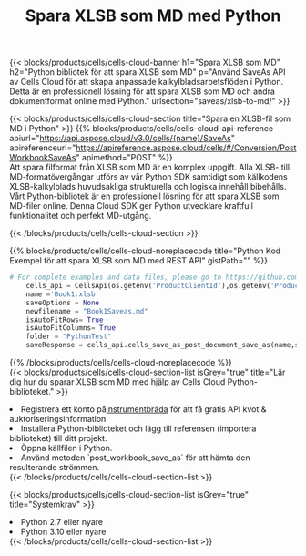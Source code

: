 ﻿---
title:  Spara XLSB som MD med Python
description:  Använder Aspose.Cells Cloud SDK för Python för att spara XLSB-formatfilen som MD-formatfil.
kwords: Excel, Save XLSB as MD, REST, Python
howto: How to save XLSB as MD using Aspose.Cells Cloud Python library.
---
{{< blocks/products/cells/cells-cloud-banner h1="Spara XLSB som MD" h2="Python bibliotek för att spara XLSB som MD" p="Använd SaveAs API av Cells Cloud för att skapa anpassade kalkylbladsarbetsflöden i Python. Detta är en professionell lösning för att spara XLSB som MD och andra dokumentformat online med Python." urlsection="saveas/xlsb-to-md/" >}}

{{< blocks/products/cells/cells-cloud-section title="Spara en XLSB-fil som MD i Python" >}}
{{% blocks/products/cells/cells-cloud-api-reference apiurl="https://api.aspose.cloud/v3.0/cells/{name}/SaveAs" apireferenceurl="https://apireference.aspose.cloud/cells/#/Conversion/PostWorkbookSaveAs" apimethod="POST" %}}
<br/>
Att spara filformat från XLSB som MD är en komplex uppgift. Alla XLSB- till MD-formatövergångar utförs av vår Python SDK samtidigt som källkodens XLSB-kalkylblads huvudsakliga strukturella och logiska innehåll bibehålls. Vårt Python-bibliotek är en professionell lösning för att spara XLSB som MD-filer online. Denna Cloud SDK ger Python utvecklare kraftfull funktionalitet och perfekt MD-utgång.

{{< /blocks/products/cells/cells-cloud-section >}}

{{% blocks/products/cells/cells-cloud-noreplacecode title="Python Kod Exempel för att spara XLSB som MD med REST API" gistPath="" %}}
  
```python
# For complete examples and data files, please go to https://github.com/aspose-cells-cloud/aspose-cells-cloud-python/
    cells_api = CellsApi(os.getenv('ProductClientId'),os.getenv('ProductClientSecret'))
    name ='Book1.xlsb'    
    saveOptions = None
    newfilename = "Book1Saveas.md"
    isAutoFitRows= True
    isAutoFitColumns= True
    folder = "PythonTest"
    saveResponse = cells_api.cells_save_as_post_document_save_as(name,save_options=saveOptions, newfilename=(folder +'/' + newfilename),folder=folder)
```
  
{{% /blocks/products/cells/cells-cloud-noreplacecode %}}
<br/>
{{< blocks/products/cells/cells-cloud-section-list isGrey="true" title="Lär dig hur du sparar XLSB som MD med hjälp av Cells Cloud Python-biblioteket." >}}
<li> Registrera ett konto på<a href="https://dashboard.aspose.cloud/">instrumentbräda</a> för att få gratis API kvot & auktoriseringsinformation</li>
<li>Installera Python-biblioteket och lägg till referensen (importera biblioteket) till ditt projekt.</li>
<li>Öppna källfilen i Python.</li>
<li>Använd metoden `post_workbook_save_as` för att hämta den resulterande strömmen.</li>
{{< /blocks/products/cells/cells-cloud-section-list >}}

{{< blocks/products/cells/cells-cloud-section-list isGrey="true" title="Systemkrav" >}}
<li>Python 2.7 eller nyare</li>
<li>Python 3.10 eller nyare</li>
{{< /blocks/products/cells/cells-cloud-section-list >}}
